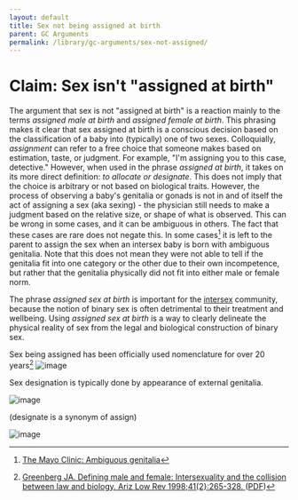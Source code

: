 ```yaml
---
layout: default
title: Sex not being assigned at birth
parent: GC Arguments
permalink: /library/gc-arguments/sex-not-assigned/
---
```


# Claim: Sex isn't "assigned at birth"

The argument that sex is not "assigned at birth" is a reaction mainly to the terms *assigned male at birth* and *assigned female at birth*.
This phrasing makes it clear that sex assigned at birth is a conscious decision based on the classification of a baby into (typically) one
of two sexes. Colloquially, *assignment* can refer to a free choice that someone makes based on estimation, taste, or judgment. For example,
"I'm assigning you to this case, detective." However, when used in the phrase _assigned at birth_, it takes on its more direct definition:
*to allocate or designate*. This does not imply that the choice is arbitrary or not based on biological traits. However, the process of
observing a baby's genitalia or gonads is not in and of itself the act of assigning a sex (aka sexing) - the physician still needs to
make a judgment based on the relative size, or shape of what is observed. This can be wrong in some cases, and it can be ambiguous in others.
The fact that these cases are rare does not negate this. In some cases[^1] it is left to the parent to assign the sex when an intersex
baby is born with ambiguous genitalia. Note that this does not mean they were not able to tell if the genitalia fit into one category or
the other due to their own incompetence, but rather that the genitalia physically did not fit into either male or female norm.

The phrase *assigned sex at birth* is important for the [intersex](/library/definitions/intersex) community, because the notion of binary
sex is often detrimental to their treatment and wellbeing. Using *assigned sex at birth* is a way to clearly delineate the physical
reality of sex from the legal and biological construction of binary sex.

Sex being assigned has been officially used nomenclature for over 20 years[^2]
![image](https://github.com/bethylamine/bethylamine.github.io/assets/130214958/77c2883d-fe34-4dbc-b5b2-70e83f202aac)

Sex designation is typically done by appearance of external genitalia.

![image](https://github.com/bethylamine/bethylamine.github.io/assets/130214958/a70dc0d7-5a25-474a-bdcb-aa2ba1857097)

(designate is a synonym of assign)

![image](https://github.com/bethylamine/bethylamine.github.io/assets/130214958/8e793e48-7ba3-44ca-b0ab-7c256201a226)


[^1]: [The Mayo Clinic: Ambiguous genitalia](https://www.mayoclinic.org/diseases-conditions/ambiguous-genitalia/diagnosis-treatment/drc-20369278#:~:text=Determining%20the%20gender&text=In%20some%20cases%2C%20a%20family,can%20be%20difficult%20to%20predict.)
[^2]: [Greenberg JA. Defining male and female: Intersexuality and the collision between law and biology. Ariz Low Rev 1998;41(2}:265-328. ](https://papers.ssrn.com/sol3/papers.cfm?abstract_id=896307) ([PDF](https://papers.ssrn.com/sol3/Delivery.cfm/SSRN_ID896307_code254274.pdf?abstractid=896307&mirid=1))
